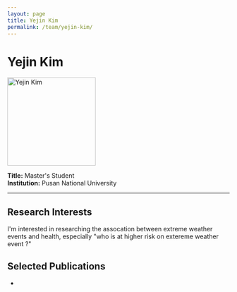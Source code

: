 ```yaml
---
layout: page
title: Yejin Kim
permalink: /team/yejin-kim/
---
```


# Yejin Kim

<!--- <img src="/images/YejinKim.jpg" alt="Yejin Kim" width="200" /> --->
<img src="{{ site.baseurl }}/images/YejinKim.jpg" alt="Yejin Kim" width="200" />



**Title:** Master's Student  
**Institution:** Pusan National University  

---

## Research Interests

I'm interested in researching the assocation between extreme weather events and health, especially "who is at higher risk on extereme weather event ?"

## Selected Publications

- 
